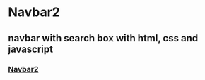 # Navbar2

## navbar with search box with html, css and javascript

### [Navbar2](https://bassem-zaki.github.io/Navbar2/)
